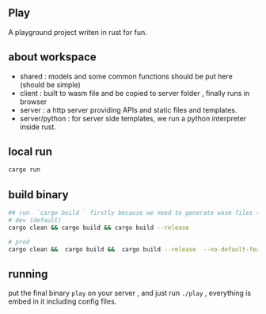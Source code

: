 ## Play
A playground project writen in rust for fun.


## about workspace
* shared :  models and some common functions should be put here (should be simple)
* client : built to wasm file and be copied to server folder , finally runs in browser
* server : a http server providing APIs and static files and templates.
* server/python : for server side templates, we run a python interpreter inside rust.

## local run
```bash
cargo run
```

## build binary
```bash
## run  `cargo build ` firstly because we need to generate wasm files (which will cause deadlock in --release mode)
# dev (default)
cargo clean && cargo build && cargo build --release

# prod
cargo clean &&  cargo build &&  cargo build --release  --no-default-features --features=prod
```

## running
put the final binary `play` on your server , and just run `./play` , everything is embed in it including config files.